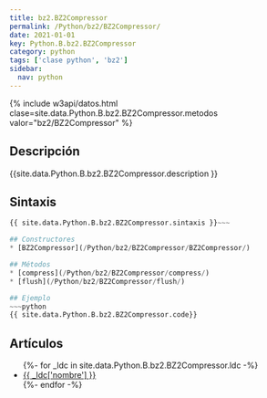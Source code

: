 ```yaml
---
title: bz2.BZ2Compressor
permalink: /Python/bz2/BZ2Compressor/
date: 2021-01-01
key: Python.B.bz2.BZ2Compressor
category: python
tags: ['clase python', 'bz2']
sidebar: 
  nav: python
---
```


{% include w3api/datos.html clase=site.data.Python.B.bz2.BZ2Compressor.metodos valor="bz2/BZ2Compressor" %}

## Descripción
{{site.data.Python.B.bz2.BZ2Compressor.description }}

## Sintaxis
~~~python
{{ site.data.Python.B.bz2.BZ2Compressor.sintaxis }}~~~

## Constructores
* [BZ2Compressor](/Python/bz2/BZ2Compressor/BZ2Compressor/)

## Métodos
* [compress](/Python/bz2/BZ2Compressor/compress/)
* [flush](/Python/bz2/BZ2Compressor/flush/)

## Ejemplo
~~~python
{{ site.data.Python.B.bz2.BZ2Compressor.code}}
~~~

## Artículos
<ul>
{%- for _ldc in site.data.Python.B.bz2.BZ2Compressor.ldc -%}
   <li>
       <a href="{{_ldc['url'] }}">{{ _ldc['nombre'] }}</a>
   </li>
{%- endfor -%}
</ul>
